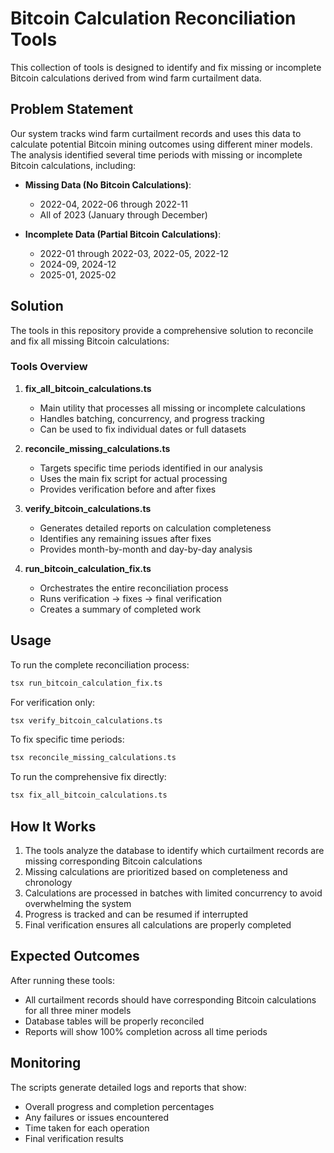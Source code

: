 # Bitcoin Calculation Reconciliation Tools

This collection of tools is designed to identify and fix missing or incomplete Bitcoin calculations derived from wind farm curtailment data.

## Problem Statement

Our system tracks wind farm curtailment records and uses this data to calculate potential Bitcoin mining outcomes using different miner models. The analysis identified several time periods with missing or incomplete Bitcoin calculations, including:

- **Missing Data (No Bitcoin Calculations)**: 
  - 2022-04, 2022-06 through 2022-11
  - All of 2023 (January through December)

- **Incomplete Data (Partial Bitcoin Calculations)**:
  - 2022-01 through 2022-03, 2022-05, 2022-12
  - 2024-09, 2024-12
  - 2025-01, 2025-02

## Solution

The tools in this repository provide a comprehensive solution to reconcile and fix all missing Bitcoin calculations:

### Tools Overview

1. **fix_all_bitcoin_calculations.ts**
   - Main utility that processes all missing or incomplete calculations
   - Handles batching, concurrency, and progress tracking
   - Can be used to fix individual dates or full datasets

2. **reconcile_missing_calculations.ts**
   - Targets specific time periods identified in our analysis
   - Uses the main fix script for actual processing
   - Provides verification before and after fixes

3. **verify_bitcoin_calculations.ts**
   - Generates detailed reports on calculation completeness
   - Identifies any remaining issues after fixes
   - Provides month-by-month and day-by-day analysis

4. **run_bitcoin_calculation_fix.ts**
   - Orchestrates the entire reconciliation process
   - Runs verification → fixes → final verification
   - Creates a summary of completed work

## Usage

To run the complete reconciliation process:

```bash
tsx run_bitcoin_calculation_fix.ts
```

For verification only:

```bash
tsx verify_bitcoin_calculations.ts
```

To fix specific time periods:

```bash
tsx reconcile_missing_calculations.ts
```

To run the comprehensive fix directly:

```bash
tsx fix_all_bitcoin_calculations.ts
```

## How It Works

1. The tools analyze the database to identify which curtailment records are missing corresponding Bitcoin calculations
2. Missing calculations are prioritized based on completeness and chronology
3. Calculations are processed in batches with limited concurrency to avoid overwhelming the system
4. Progress is tracked and can be resumed if interrupted
5. Final verification ensures all calculations are properly completed

## Expected Outcomes

After running these tools:

- All curtailment records should have corresponding Bitcoin calculations for all three miner models
- Database tables will be properly reconciled
- Reports will show 100% completion across all time periods

## Monitoring

The scripts generate detailed logs and reports that show:

- Overall progress and completion percentages
- Any failures or issues encountered
- Time taken for each operation
- Final verification results